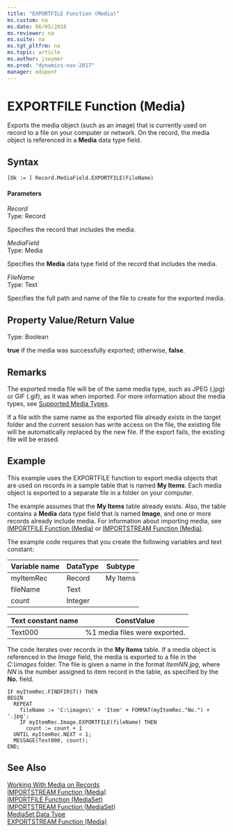 ```yaml
---
title: "EXPORTFILE Function (Media)"
ms.custom: na
ms.date: 06/05/2016
ms.reviewer: na
ms.suite: na
ms.tgt_pltfrm: na
ms.topic: article
ms.author: jswymer
ms.prod: "dynamics-nav-2017"
manager: edupont
---
```

# EXPORTFILE Function (Media)
Exports the media object \(such as an image\) that is currently used on record to a file on your computer or network. On the record, the media object is referenced in a **Media** data type field.  

## Syntax  

```  
[Ok := ] Record.MediaField.EXPORTFILE(FileName)   
```  

#### Parameters  
 *Record*  
 Type: Record  

 Specifies the record that includes the media.  

 *MediaField*  
 Type: Media  

 Specifies the **Media** data type field of the record that includes the media.  

 *FileName*  
 Type: Text  

 Specifies the full path and name of the file to create for the exported media.  

## Property Value/Return Value  
 Type: Boolean  

 **true** if the media was successfully exported; otherwise, **false**.  

## Remarks  
 The exported media file will be of the same media type, such as JPEG \(.jpg\) or GIF \(.gif\), as it was when imported.  For more information about the media types, see [Supported Media Types](Working-With-Media-on-Records.md#SupportedMediaTypes).  

 If a file with the same name as the exported file already exists in the target folder and the current session has write access on the file, the existing file will be automatically replaced by the new file. If the export fails, the existing file will be erased.  

## Example  
 This example uses the EXPORTFILE function to export media objects that are used on records in a sample table that is named **My Items**. Each media object is exported to a separate file in a  folder on your computer.  

 The example assumes that the **My Items** table already exists. Also, the table contains a **Media** data type field that is named **Image**, and one or more records already include media. For information about importing media, see [IMPORTFILE Function \(Media\)](IMPORTFILE-Function--Media-.md) or [IMPORTSTREAM Function \(Media\)](IMPORTSTREAM-Function--Media-.md).  

The example code requires that you create the following variables and text constant:  

|  Variable name  |  DataType  |  Subtype  |  
|-----------------|------------|-----------|  
|myItemRec|Record|My Items|  
|fileName|Text| |  
|count|Integer|  |  

|  Text constant name  |  ConstValue  |
|----------------------|--------------|
|Text000|%1 media files were exported.|

The code iterates over records in the **My Items** table. If a media object is referenced in the *Image* field, the media is exported to a file in the *C:\images* folder. The file is given a name in the format *ItemNN.jpg*, where *NN* is the number assigned to item record in the table, as specified by the **No.** field.
```  
IF myItemRec.FINDFIRST() THEN  
BEGIN  
  REPEAT  
    fileName := 'C:\images\' + 'Item' + FORMAT(myItemRec."No.") + '.jpg';  
    IF myItemRec.Image.EXPORTFILE(fileName) THEN
      count := count + 1
  UNTIL myItemRec.NEXT < 1;
  MESSAGE(Text000, count);  
END;
```  

## See Also  
 [Working With Media on Records](Working-With-Media-on-Records.md)  
 [IMPORTSTREAM Function \(Media\)](IMPORTSTREAM-Function--Media-.md)   
 [IMPORTFILE Function \(MediaSet\)](IMPORTFILE-Function--MediaSet-.md)   
 [IMPORTSTREAM Function \(MediaSet\)](IMPORTSTREAM-Function--MediaSet-.md)   
 [MediaSet Data Type](MediaSet-Data-Type.md)   
 [EXPORTSTREAM Function \(Media\)](EXPORTSTREAM-Function--Media-.md)
